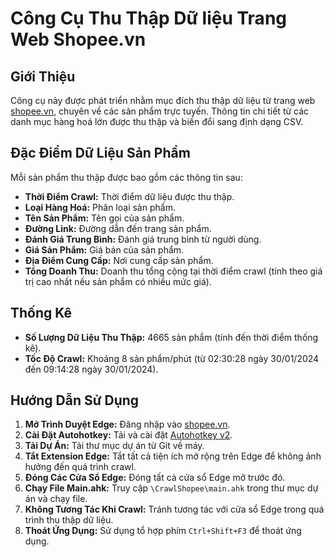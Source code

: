 
# Công Cụ Thu Thập Dữ liệu Trang Web Shopee.vn

## Giới Thiệu
Công cụ này được phát triển nhằm mục đích thu thập dữ liệu từ trang web [shopee.vn](https://shopee.vn/), chuyên về các sản phẩm trực tuyến. Thông tin chi tiết từ các danh mục hàng hoá lớn được thu thập và biến đổi sang định dạng CSV.

## Đặc Điểm Dữ Liệu Sản Phẩm
Mỗi sản phẩm thu thập được bao gồm các thông tin sau:
- **Thời Điểm Crawl:** Thời điểm dữ liệu được thu thập.
- **Loại Hàng Hoá:** Phân loại sản phẩm.
- **Tên Sản Phẩm:** Tên gọi của sản phẩm.
- **Đường Link:** Đường dẫn đến trang sản phẩm.
- **Đánh Giá Trung Bình:** Đánh giá trung bình từ người dùng.
- **Giá Sản Phẩm:** Giá bán của sản phẩm.
- **Địa Điểm Cung Cấp:** Nơi cung cấp sản phẩm.
- **Tổng Doanh Thu:** Doanh thu tổng cộng tại thời điểm crawl (tính theo giá trị cao nhất nếu sản phẩm có nhiều mức giá).

## Thống Kê
- **Số Lượng Dữ Liệu Thu Thập:** 4665 sản phẩm (tính đến thời điểm thống kê).
- **Tốc Độ Crawl:** Khoảng 8 sản phẩm/phút (từ 02:30:28 ngày 30/01/2024 đến 09:14:28 ngày 30/01/2024).

## Hướng Dẫn Sử Dụng
1. **Mở Trình Duyệt Edge:** Đăng nhập vào [shopee.vn](https://shopee.vn/).
2. **Cài Đặt Autohotkey:** Tải và cài đặt [Autohotkey v2](https://www.autohotkey.com/).
3. **Tải Dự Án:** Tải thư mục dự án từ Git về máy.
4. **Tắt Extension Edge:** Tắt tất cả tiện ích mở rộng trên Edge để không ảnh hưởng đến quá trình crawl.
5. **Đóng Các Cửa Sổ Edge:** Đóng tất cả cửa sổ Edge mở trước đó.
6. **Chạy File Main.ahk:** Truy cập `\CrawlShopee\main.ahk` trong thư mục dự án và chạy file.
7. **Không Tương Tác Khi Crawl:** Tránh tương tác với cửa sổ Edge trong quá trình thu thập dữ liệu.
8. **Thoát Ứng Dụng:** Sử dụng tổ hợp phím `Ctrl+Shift+F3` để thoát ứng dụng.
